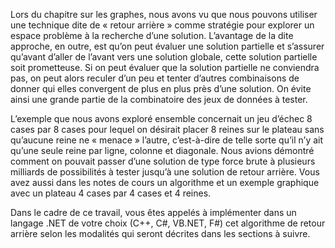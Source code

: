 Lors du chapitre sur les graphes, nous avons vu que nous pouvons utiliser une technique dite de « retour arrière » comme stratégie pour explorer un espace problème à la recherche d’une solution. L’avantage de la dite approche, en outre, est qu’on peut évaluer une solution partielle et s’assurer qu’avant d’aller de l’avant vers une solution globale, cette solution partielle soit prometteuse. Si on peut évaluer que la solution partielle ne conviendra pas, on peut alors reculer d’un peu et tenter d’autres combinaisons de donner qui elles convergent de plus en plus près d’une solution. On évite ainsi une grande partie de la combinatoire des jeux de données à tester.

L’exemple que nous avons exploré ensemble concernait un jeu d’échec 8 cases par 8 cases pour lequel on désirait placer 8 reines sur le plateau sans qu’aucune reine ne « menace » l’autre, c’est-à-dire de telle sorte qu’il n’y ait qu’une seule reine par ligne, colonne et diagonale. Nous avions démontré comment on pouvait passer d’une solution de type force brute à plusieurs milliards de possibilités à tester jusqu’à une solution de retour arrière. Vous avez aussi dans les notes de cours un algorithme et un exemple graphique avec un plateau 4 cases par 4 cases et 4 reines.

Dans le cadre de ce travail, vous êtes appelés à implémenter dans un langage .NET de votre choix (C++, C#, VB.NET, F#) cet algorithme de retour arrière selon les modalités qui seront décrites dans les sections à suivre.
